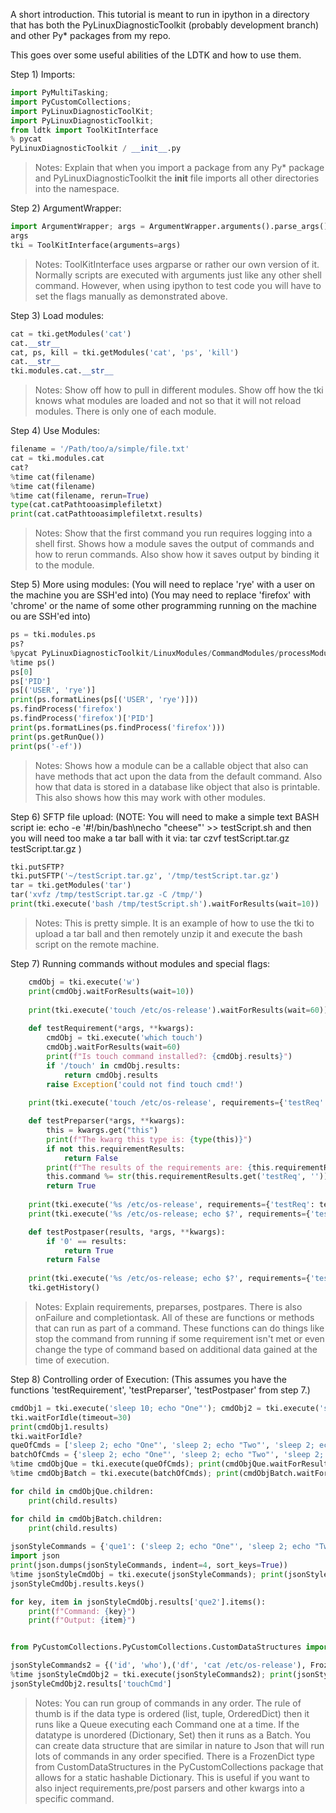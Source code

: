 A short introduction. This tutorial is meant to run in ipython in a directory that has both the 
PyLinuxDiagnosticToolkit (probably development branch) and other Py* packages from my repo. 

This goes over some useful abilities of the LDTK and how to use them.

Step 1) Imports:

```python
import PyMultiTasking;
import PyCustomCollections;
import PyLinuxDiagnosticToolKit;
import PyLinuxDiagnosticToolkit;
from ldtk import ToolKitInterface
% pycat
PyLinuxDiagnosticToolkit / __init__.py
```

> Notes: Explain that when you import a package from any Py* package and PyLinuxDiagnosticToolkit the __init__ file 
imports all other directories into the namespace.

Step 2) ArgumentWrapper:

```python
import ArgumentWrapper; args = ArgumentWrapper.arguments().parse_args(); args.host = "127.0.0.1"; args.password = ""; args.username = "rye"; args.rootpwd = ""
args
tki = ToolKitInterface(arguments=args)
```


> Notes: ToolKitInterface uses argparse or rather our own version of it. Normally scripts are executed with arguments 
just like any other shell command. However, when using ipython to test code you will have to set the flags manually 
as demonstrated above.

Step 3) Load modules:

```python
cat = tki.getModules('cat')
cat.__str__
cat, ps, kill = tki.getModules('cat', 'ps', 'kill')
cat.__str__
tki.modules.cat.__str__
```


> Notes: Show off how to pull in different modules. Show off how the tki knows what modules are loaded and not so that 
it will not reload modules. There is only one of each module. 

Step 4) Use Modules:

```python
filename = '/Path/too/a/simple/file.txt'
cat = tki.modules.cat
cat?
%time cat(filename)
%time cat(filename)
%time cat(filename, rerun=True)
type(cat.catPathtooasimplefiletxt)
print(cat.catPathtooasimplefiletxt.results)
```


> Notes: Show that the first command you run requires logging into a shell first. Shows how a module saves the output 
of commands and how to rerun commands. Also show how it saves output by binding it to the module. 

Step 5) More using modules:
(You will need to replace 'rye' with a user on the machine you are SSH'ed into)
(You may need to replace 'firefox' with 'chrome' or the name of some other programming running on the machine ou are SSH'ed into)

```python
ps = tki.modules.ps
ps?
%pycat PyLinuxDiagnosticToolkit/LinuxModules/CommandModules/processModules/psmodule.py
%time ps()
ps[0]
ps['PID']
ps[('USER', 'rye')]
print(ps.formatLines(ps[('USER', 'rye')]))
ps.findProcess('firefox')
ps.findProcess('firefox')['PID']
print(ps.formatLines(ps.findProcess('firefox')))
print(ps.getRunQue())
print(ps('-ef'))
```

> Notes: Shows how a module can be a callable object that also can have methods that act upon the data from the default 
command. Also how that data is stored in a database like object that also is printable. This also shows how this may 
work with other modules. 

Step 6) SFTP file upload:
(NOTE: You will need to make a simple text BASH script ie: echo -e '#!/bin/bash\necho "cheese"' >> testScript.sh and then you will need too
make a tar ball with it via: tar czvf testScript.tar.gz testScript.tar.gz )

```python
tki.putSFTP?
tki.putSFTP('~/testScript.tar.gz', '/tmp/testScript.tar.gz')
tar = tki.getModules('tar')
tar('xvfz /tmp/testScript.tar.gz -C /tmp/')
print(tki.execute('bash /tmp/testScript.sh').waitForResults(wait=10))
```

> Notes: This is pretty simple. It is an example of how to use the tki to upload a tar ball and then remotely unzip it 
and execute the bash script on the remote machine.

Step 7) Running commands without modules and special flags:

```python
    cmdObj = tki.execute('w')
    print(cmdObj.waitForResults(wait=10))
    
    print(tki.execute('touch /etc/os-release').waitForResults(wait=60))
    
    def testRequirement(*args, **kwargs):
        cmdObj = tki.execute('which touch')
        cmdObj.waitForResults(wait=60)
        print(f"Is touch command installed?: {cmdObj.results}")
        if '/touch' in cmdObj.results:
            return cmdObj.results
        raise Exception('could not find touch cmd!')
        
    print(tki.execute('touch /etc/os-release', requirements={'testReq': testRequirement}).waitForResults(wait=60))

    def testPreparser(*args, **kwargs):
        this = kwargs.get("this")
        print(f"The kwarg this type is: {type(this)}")
        if not this.requirementResults:
            return False
        print(f"The results of the requirements are: {this.requirementResults}")
        this.command %= str(this.requirementResults.get('testReq', ''))
        return True
        
    print(tki.execute('%s /etc/os-release', requirements={'testReq': testRequirement}, preparser=testPreparser).waitForResults(wait=60))
    print(tki.execute('%s /etc/os-release; echo $?', requirements={'testReq': testRequirement}, preparser=testPreparser).waitForResults(wait=60))

    def testPostpaser(results, *args, **kwargs):
        if '0' == results:
            return True
        return False
        
    print(tki.execute('%s /etc/os-release; echo $?', requirements={'testReq': testRequirement}, preparser=testPreparser, postparser=testPostpaser).waitForResults(wait=60))
    tki.getHistory()
```

> Notes: Explain requirements, preparses, postpares. There is also onFailure and completiontask. All of these are functions
or methods that can run as part of a command. These functions can do things like stop the command from running if some 
requirement isn't met or even change the type of command based on additional data gained at the time of execution.


Step 8) Controlling order of Execution: 
(This assumes you have the functions 'testRequirement', 'testPreparser', 'testPostpaser' from step 7.)

```python
cmdObj1 = tki.execute('sleep 10; echo "One"'); cmdObj2 = tki.execute('sleep 10; echo "Two"'); cmdObj3 = tki.execute('sleep 10; echo "Three"')
tki.waitForIdle(timeout=30)
print(cmdObj1.results)
tki.waitForIdle?
queOfCmds = ['sleep 2; echo "One"', 'sleep 2; echo "Two"', 'sleep 2; echo "Three"']
batchOfCmds = {'sleep 2; echo "One"', 'sleep 2; echo "Two"', 'sleep 2; echo "Three"'}
%time cmdObjQue = tki.execute(queOfCmds); print(cmdObjQue.waitForResults(wait=30))
%time cmdObjBatch = tki.execute(batchOfCmds); print(cmdObjBatch.waitForResults(wait=30))

for child in cmdObjQue.children:
    print(child.results)

for child in cmdObjBatch.children:
    print(child.results)
    
jsonStyleCommands = {'que1': ('sleep 2; echo "One"', 'sleep 2; echo "Two"', 'sleep 2; echo "Three"'), 'que2': ('id', 'who', 'last'), 'que3': ('df', 'du /tmp', 'cat /etc/os-release')}
import json
print(json.dumps(jsonStyleCommands, indent=4, sort_keys=True))
%time jsonStyleCmdObj = tki.execute(jsonStyleCommands); print(jsonStyleCmdObj.waitForResults(wait=30))
jsonStyleCmdObj.results.keys()

for key, item in jsonStyleCmdObj.results['que2'].items():
    print(f"Command: {key}")
    print(f"Output: {item}")


from PyCustomCollections.PyCustomCollections.CustomDataStructures import FrozenDict

jsonStyleCommands2 = {('id', 'who'),('df', 'cat /etc/os-release'), FrozenDict({'sleep1': 'sleep 2; echo "One"', 'sleep2': 'sleep 2; echo "Two"', 'sleep3': 'sleep 2; echo "Three"'}), FrozenDict({'command': '%s  /etc/os-release; echo $?', 'commandKey': 'touchCmd', 'requirements': FrozenDict({'testReq': testRequirement}), 'preparser': testPreparser, 'postparser': testPostpaser})}
%time jsonStyleCmdObj2 = tki.execute(jsonStyleCommands2); print(jsonStyleCmdObj2.waitForResults(wait=30))
jsonStyleCmdObj2.results['touchCmd']
```
    
> Notes: You can run group of commands in any order. The rule of thumb is if the data type is ordered (list, tuple, 
OrderedDict) then it runs like a Queue executing each Command one at a time. If the datatype is unordered (Dictionary, 
Set) then it runs as a Batch. You can create data structure that are similar in nature to Json that will run lots of 
commands in any order specified. There is a FrozenDict type from CustomDataStructures in the PyCustomCollections package
that allows for a static hashable Dictionary. This is useful if you want to also inject requirements,pre/post parsers 
and other kwargs into a specific command. 
